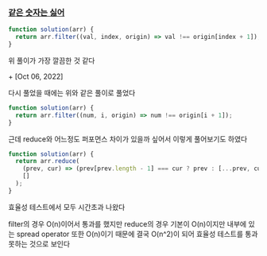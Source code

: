 ### [같은 숫자는 싫어](https://school.programmers.co.kr/learn/courses/30/lessons/12906)

```js
function solution(arr) {
  return arr.filter((val, index, origin) => val !== origin[index + 1]);
}
```

위 풀이가 가장 깔끔한 것 같다

\+ [Oct 06, 2022]

다시 풀었을 때에는 위와 같은 풀이로 풀었다

```js
function solution(arr) {
  return arr.filter((num, i, origin) => num !== origin[i + 1]);
}
```

근데 reduce와 어느정도 퍼포먼스 차이가 있을까 싶어서 이렇게 풀어보기도 하였다

```js
function solution(arr) {
  return arr.reduce(
    (prev, cur) => (prev[prev.length - 1] === cur ? prev : [...prev, cur]),
    []
  );
}
```

효율성 테스트에서 모두 시간초과 나왔다

filter의 경우 O(n)이어서 통과를 했지만 reduce의 경우 기본이 O(n)이지만 내부에 있는 spread operator 또한 O(n)이기 때문에 결국 O(n^2)이 되어 효율성 테스트를 통과 못하는 것으로 보인다